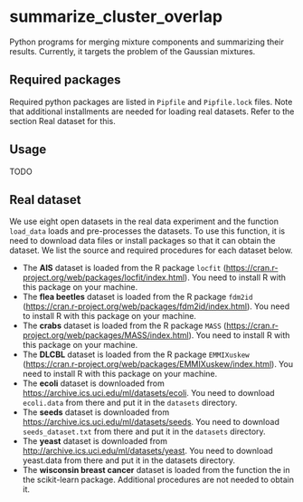 # summarize_cluster_overlap

Python programs for merging mixture components and summarizing their results.
Currently, it targets the problem of the Gaussian mixtures.

## Required packages

Required python packages are listed in `Pipfile` and `Pipfile.lock` files.
Note that additional installments are needed for loading real datasets.
Refer to the section Real dataset for this.

## Usage

TODO

## Real dataset

We use eight open datasets in the real data experiment
and the function `load_data` loads and pre-processes the datasets.
To use this function, it is need to download data files or install packages
so that it can obtain the dataset.
We list the source and required procedures for each dataset below.

* The **AIS** dataset is loaded from the R package
`locfit` (https://cran.r-project.org/web/packages/locfit/index.html).
You need to install R with this package on your machine.
* The **flea beetles** dataset is loaded from the R package
`fdm2id` (https://cran.r-project.org/web/packages/fdm2id/index.html).
You need to install R with this package on your machine.
* The **crabs** dataset is loaded from the R package
`MASS` (https://cran.r-project.org/web/packages/MASS/index.html).
You need to install R with this package on your machine.
* The **DLCBL** dataset is loaded from the R package
`EMMIXuskew` (https://cran.r-project.org/web/packages/EMMIXuskew/index.html).
You need to install R with this package on your machine.
* The **ecoli** dataset is downloaded from
https://archive.ics.uci.edu/ml/datasets/ecoli.
You need to download `ecoli.data` from there
and put it in the `datasets` directory.
* The **seeds** dataset is downloaded from
https://archive.ics.uci.edu/ml/datasets/seeds.
You need to download `seeds_dataset.txt` from there
and put it in the `datasets` directory.
* The **yeast** dataset is downloaded from
http://archive.ics.uci.edu/ml/datasets/yeast.
You need to download yeast.data from there
and put it in the datasets directory.
* The **wisconsin breast cancer** dataset is loaded
from the function the in the scikit-learn package.
Additional procedures are not needed to obtain it.
